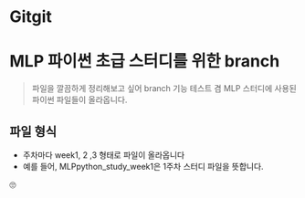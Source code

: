 Gitgit
======


# MLP 파이썬 초급 스터디를 위한 branch
> 파일을 깔끔하게 정리해보고 싶어 branch 기능 테스트 겸 MLP 스터디에 사용된 파이썬 파일들이 올라옵니다.

## 파일 형식
- 주차마다 week1, 2 ,3 형태로 파일이 올라옵니다
- 예를 들어, MLPpython_study_week1은 1주차 스터디 파일을 뜻합니다.

🙄

